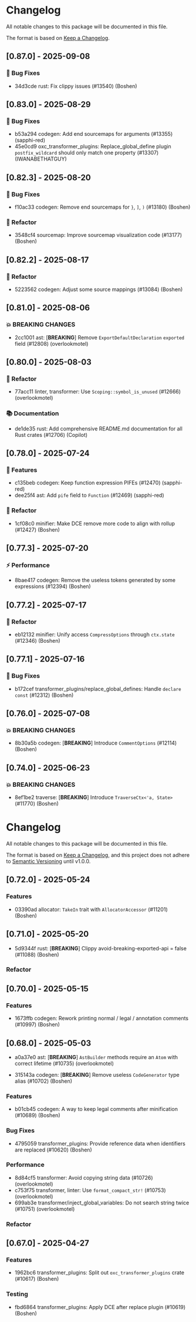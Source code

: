 # Changelog

All notable changes to this package will be documented in this file.

The format is based on [Keep a Changelog](https://keepachangelog.com/en/1.0.0).



## [0.87.0] - 2025-09-08

### 🐛 Bug Fixes

- 34d3cde rust: Fix clippy issues (#13540) (Boshen)





## [0.83.0] - 2025-08-29

### 🐛 Bug Fixes

- b53a294 codegen: Add end sourcemaps for arguments (#13355) (sapphi-red)
- 45e0cd9 oxc_transformer_plugins: Replace_global_define plugin `postfix_wildcard` should only match one property (#13307) (IWANABETHATGUY)


## [0.82.3] - 2025-08-20

### 🐛 Bug Fixes

- f10ac33 codegen: Remove end sourcemaps for `}`, `]`, `)` (#13180) (Boshen)

### 🚜 Refactor

- 3548cf4 sourcemap: Improve sourcemap visualization code (#13177) (Boshen)


## [0.82.2] - 2025-08-17

### 🚜 Refactor

- 5223562 codegen: Adjust some source mappings (#13084) (Boshen)




## [0.81.0] - 2025-08-06

### 💥 BREAKING CHANGES

- 2cc1001 ast: [**BREAKING**] Remove `ExportDefaultDeclaration` `exported` field (#12808) (overlookmotel)


## [0.80.0] - 2025-08-03

### 🚜 Refactor

- 77acc11 linter, transformer: Use `Scoping::symbol_is_unused` (#12666) (overlookmotel)

### 📚 Documentation

- de1de35 rust: Add comprehensive README.md documentation for all Rust crates (#12706) (Copilot)




## [0.78.0] - 2025-07-24

### 🚀 Features

- c135beb codegen: Keep function expression PIFEs (#12470) (sapphi-red)
- dee25f4 ast: Add `pife` field to `Function` (#12469) (sapphi-red)

### 🚜 Refactor

- 1cf08c0 minifier: Make DCE remove more code to align with rollup (#12427) (Boshen)


## [0.77.3] - 2025-07-20

### ⚡ Performance

- 8bae417 codegen: Remove the useless tokens generated by some expressions (#12394) (Boshen)


## [0.77.2] - 2025-07-17

### 🚜 Refactor

- eb12132 minifier: Unify access `CompressOptions` through `ctx.state` (#12346) (Boshen)


## [0.77.1] - 2025-07-16

### 🐛 Bug Fixes

- b172cef transformer_plugins/replace_global_defines: Handle `declare const` (#12312) (Boshen)



## [0.76.0] - 2025-07-08

### 💥 BREAKING CHANGES

- 8b30a5b codegen: [**BREAKING**] Introduce `CommentOptions` (#12114) (Boshen)




## [0.74.0] - 2025-06-23

### 💥 BREAKING CHANGES

- 8ef1be2 traverse: [**BREAKING**] Introduce `TraverseCtx<'a, State>` (#11770) (Boshen)





# Changelog

All notable changes to this package will be documented in this file.

The format is based on [Keep a Changelog](https://keepachangelog.com/en/1.0.0/), and this project does not adhere to [Semantic Versioning](https://semver.org/spec/v2.0.0.html) until v1.0.0.

## [0.72.0] - 2025-05-24

### Features

- 03390ad allocator: `TakeIn` trait with `AllocatorAccessor` (#11201) (Boshen)

## [0.71.0] - 2025-05-20

- 5d9344f rust: [**BREAKING**] Clippy avoid-breaking-exported-api = false (#11088) (Boshen)

### Refactor


## [0.70.0] - 2025-05-15

### Features

- 1673ffb codegen: Rework printing normal / legal / annotation comments (#10997) (Boshen)

## [0.68.0] - 2025-05-03

- a0a37e0 ast: [**BREAKING**] `AstBuilder` methods require an `Atom` with correct lifetime (#10735) (overlookmotel)

- 315143a codegen: [**BREAKING**] Remove useless `CodeGenerator` type alias (#10702) (Boshen)

### Features

- b01cb45 codegen: A way to keep legal comments after minification (#10689) (Boshen)

### Bug Fixes

- 4795059 transformer_plugins: Provide reference data when identifiers are replaced (#10620) (Boshen)

### Performance

- 8d84cf5 transformer: Avoid copying string data (#10726) (overlookmotel)
- c753f75 transformer, linter: Use `format_compact_str!` (#10753) (overlookmotel)
- 699ab3e transformer/inject_global_variables: Do not search string twice (#10751) (overlookmotel)

### Refactor


## [0.67.0] - 2025-04-27

### Features

- 1962bc6 transformer_plugins: Split out `oxc_transformer_plugins` crate (#10617) (Boshen)

### Testing

- fbd6864 transformer_plugins: Apply DCE after replace plugin (#10619) (Boshen)

